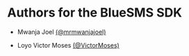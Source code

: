 # Authors for the BlueSMS SDK 

- Mwanja Joel [(@mrmwanjajoel)](https://twitter.com/mrjoelmwanja)

- Loyo Victor Moses [(@VictorMoses)](https://twitter.com/victorthereal2)
